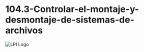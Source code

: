 # 104.3-Controlar-el-montaje-y-desmontaje-de-sistemas-de-archivos
![LPI Logo](../../../wallpaper/diogenes_linux.png "Buscando al hombre nuevo")
